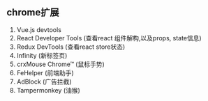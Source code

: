 ## chrome扩展

1. Vue.js devtools 
1. React Developer Tools 
  (查看react 组件解构,以及props, state信息)
1. Redux DevTools  (查看react store状态)
1. Infinity (新标签页)
1. crxMouse Chrome™ (鼠标手势)
1. FeHelper (前端助手)
1. AdBlock (广告拦截)
1. Tampermonkey (油猴)